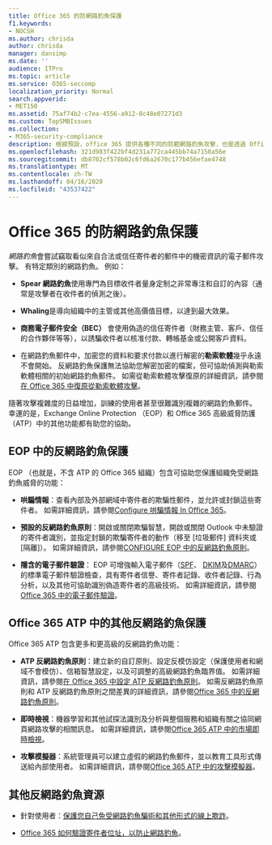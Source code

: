 ```yaml
---
title: Office 365 的防網路釣魚保護
f1.keywords:
- NOCSH
ms.author: chrisda
author: chrisda
manager: dansimp
ms.date: ''
audience: ITPro
ms.topic: article
ms.service: O365-seccomp
localization_priority: Normal
search.appverid:
- MET150
ms.assetid: 75af74b2-c7ea-4556-a912-8c48e07271d3
ms.custom: TopSMBIssues
ms.collection:
- M365-security-compliance
description: 根據預設，office 365 提供各種不同的防範網路釣魚攻擊，也是透過 Office 365 高級威脅防護（ATP）中的其他功能。 本主題將介紹可用於深入瞭解及實施 Office 365 中的反網路釣魚選項與策略的線上資源。
ms.openlocfilehash: 321d983f422bf4d231a772ca445bb74a7150a56e
ms.sourcegitcommit: db8702cf578b02c6fd6a2670c177b456efae4748
ms.translationtype: MT
ms.contentlocale: zh-TW
ms.lasthandoff: 04/16/2020
ms.locfileid: "43537422"
---
```

# <a name="anti-phishing-protection-in-office-365"></a>Office 365 的防網路釣魚保護

*網路釣魚*會嘗試竊取看似來自合法或信任寄件者的郵件中的機密資訊的電子郵件攻擊。 有特定類別的網路釣魚。 例如：

- **Spear 網路釣魚**使用專門為目標收件者量身定制之非常專注和自訂的內容（通常是攻擊者在收件者的偵測之後）。

- **Whaling**是導向組織中的主管或其他高價值目標，以達到最大效果。

- **商務電子郵件安全（BEC）** 會使用偽造的信任寄件者（財務主管、客戶、信任的合作夥伴等等），以誘騙收件者以核准付款、轉帳基金或公開客戶資料。

- 在網路釣魚郵件中，加密您的資料和要求付款以進行解密的**勒索軟體**幾乎永遠不會開始。 反網路釣魚保護無法協助您解密加密的檔案，但可協助偵測與勒索軟體相關的初始網路釣魚郵件。 如需從勒索軟體攻擊復原的詳細資訊，請參閱[在 Office 365 中復原從勒索軟體攻擊](recover-from-ransomware.md)。

隨著攻擊複雜度的日益增加，訓練的使用者甚至很難識別複雜的網路釣魚郵件。 幸運的是，Exchange Online Protection （EOP）和 Office 365 高級威脅防護（ATP）中的其他功能都有助您的協助。

## <a name="anti-phishing-protection-in-eop"></a>EOP 中的反網路釣魚保護

EOP （也就是，不含 ATP 的 Office 365 組織）包含可協助您保護組織免受網路釣魚威脅的功能：

- **哄騙情報**：查看內部及外部網域中寄件者的欺騙性郵件，並允許或封鎖這些寄件者。 如需詳細資訊，請參閱[Configure 哄騙情報 In Office 365](learn-about-spoof-intelligence.md)。

- **預設的反網路釣魚原則**：開啟或關閉欺騙智慧，開啟或關閉 Outlook 中未驗證的寄件者識別，並指定封鎖的欺騙寄件者的動作（移至 [垃圾郵件] 資料夾或 [隔離]）。 如需詳細資訊，請參閱[CONFIGURE EOP 中的反網路釣魚原則](configure-anti-phishing-policies-eop.md)。

- **隱含的電子郵件驗證**： EOP 可增強輸入電子郵件（[SPF](set-up-spf-in-office-365-to-help-prevent-spoofing.md)、 [DKIM](use-dkim-to-validate-outbound-email.md)及[DMARC](use-dmarc-to-validate-email.md)）的標準電子郵件驗證檢查，具有寄件者信譽、寄件者記錄、收件者記錄、行為分析，以及其他可協助識別偽造寄件者的高級技術。 如需詳細資訊，請參閱[Office 365 中的電子郵件驗證](email-validation-and-authentication.md)。

## <a name="additional-anti-phishing-protection-in-office-365-atp"></a>Office 365 ATP 中的其他反網路釣魚保護

Office 365 ATP 包含更多和更高級的反網路釣魚功能：

- **ATP 反網路釣魚原則**：建立新的自訂原則、設定反模仿設定（保護使用者和網域不會模仿）、信箱智慧設定，以及可調整的高級網路釣魚臨界值。 如需詳細資訊，請參閱[在 Office 365 中設定 ATP 反網路釣魚原則](configure-atp-anti-phishing-policies.md)。 如需反網路釣魚原則和 ATP 反網路釣魚原則之間差異的詳細資訊，請參閱[Office 365 中的反網路釣魚原則](set-up-anti-phishing-policies.md)。

- **即時檢視**：機器學習和其他試探法識別及分析與整個服務和組織有關之協同網頁網路攻擊的相關訊息。 如需詳細資訊，請參閱[Office 365 ATP 中的市場即時檢視](campaigns.md)。

- **攻擊模擬器**：系統管理員可以建立虛假的網路釣魚郵件，並以教育工具形式傳送給內部使用者。 如需詳細資訊，請參閱[Office 365 ATP 中的攻擊模擬器](attack-simulator.md)。

## <a name="other-anti-phishing-resources"></a>其他反網路釣魚資源

- 針對使用者：[保護您自己免受網路釣魚騙術和其他形式的線上欺詐](https://support.office.com/article/f84750b4-2f2c-46c3-89f6-e65f7f8c3546)。

- [Office 365 如何驗證寄件者位址，以防止網路釣魚](how-office-365-validates-the-from-address.md)。
